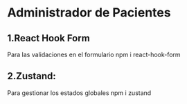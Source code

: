 # Administrador de Pacientes
## 1.React Hook Form
Para las validaciones en el formulario
npm i react-hook-form
## 2.Zustand:
Para gestionar los estados globales
npm i zustand